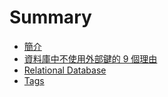 # Summary

* [簡介](README.md)
* [資料庫中不使用外部鍵的 9 個理由](9-reasons-why-there-are-no-foreign-keys-in-your-database-referential-integrity-checks.md)
* [Relational Database](relational-dbms.md)
* [Tags](tags.md)

